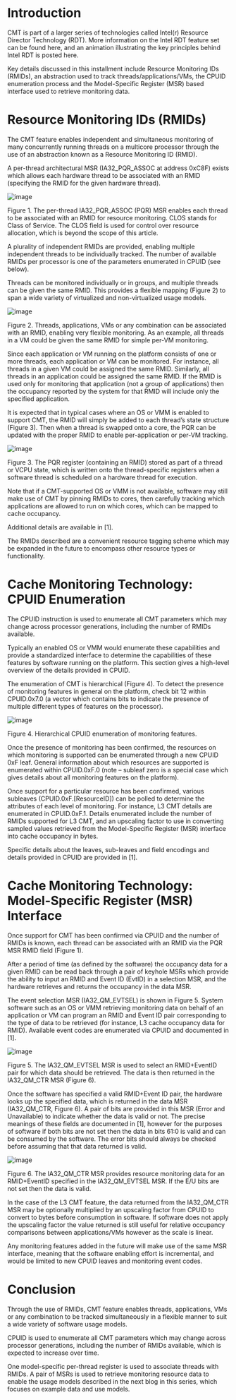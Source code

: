 # Introduction
CMT is part of a larger series of technologies called Intel(r) Resource Director Technology (RDT). More information on the Intel RDT feature set can be found here, and an animation illustrating the key principles behind Intel RDT is posted here.

Key details discussed in this installment include Resource Monitoring IDs (RMIDs), an abstraction used to track threads/applications/VMs, the CPUID enumeration process and the Model-Specific Register (MSR) based interface used to retrieve monitoring data.

# Resource Monitoring IDs (RMIDs)
The CMT feature enables independent and simultaneous monitoring of many concurrently running threads on a multicore processor through the use of an abstraction known as a Resource Monitoring ID (RMID).

A per-thread architectural MSR (IA32_PQR_ASSOC at address 0xC8F) exists which allows each hardware thread to be associated with an RMID (specifying the RMID for the given hardware thread). 

![image](https://github.com/pengfwan0317/Intel-RDT/blob/master/CMT/IA32_PQR_ASSOC_MSR.png)

Figure 1. The per-thread IA32_PQR_ASSOC (PQR) MSR enables each thread to be associated with an RMID for resource monitoring. CLOS stands for Class of Service.  The CLOS field is used for control over resource allocation, which is beyond the scope of this article.

A plurality of independent RMIDs are provided, enabling multiple independent threads to be individually tracked. The number of available RMIDs per processor is one of the parameters enumerated in CPUID (see below).

Threads can be monitored individually or in groups, and multiple threads can be given the same RMID. This provides a flexible mapping (Figure 2) to span a wide variety of virtualized and non-virtualized usage models. 


![image](https://github.com/pengfwan0317/Intel-RDT/blob/master/CMT/RMIDs_logical.png)

Figure 2. Threads, applications, VMs or any combination can be associated with an RMID, enabling very flexible monitoring. As an example, all threads in a VM could be given the same RMID for simple per-VM monitoring.

Since each application or VM running on the platform consists of one or more threads, each application or VM can be monitored. For instance, all threads in a given VM could be assigned the same RMID. Similarly, all threads in an application could be assigned the same RMID. If the RMID is used only for monitoring that application (not a group of applications) then the occupancy reported by the system for that RMID will include only the specified application.

It is expected that in typical cases where an OS or VMM is enabled to support CMT, the RMID will simply be added to each thread’s state structure (Figure 3). Then when a thread is swapped onto a core, the PQR can be updated with the proper RMID to enable per-application or per-VM tracking.


![image](https://github.com/pengfwan0317/Intel-RDT/blob/master/CMT/thread_logical.png)

Figure 3. The PQR register (containing an RMID) stored as part of a thread or VCPU state, which is written onto the thread-specific registers when a software thread is scheduled on a hardware thread for execution.

Note that if a CMT-supported OS or VMM is not available, software may still make use of CMT by pinning RMIDs to cores, then carefully tracking which applications are allowed to run on which cores, which can be mapped to cache occupancy.

Additional details are available in [1].

The RMIDs described are a convenient resource tagging scheme which may be expanded in the future to encompass other resource types or functionality.

# Cache Monitoring Technology: CPUID Enumeration
The CPUID instruction is used to enumerate all CMT parameters which may change across processor generations, including the number of RMIDs available.

Typically an enabled OS or VMM would enumerate these capabilities and provide a standardized interface to determine the capabilities of these features by software running on the platform. This section gives a high-level overview of the details provided in CPUID.

The enumeration of CMT is hierarchical (Figure 4). To detect the presence of monitoring features in general on the platform, check bit 12 within CPUID.0x7.0 (a vector which contains bits to indicate the presence of multiple different types of features on the processor). 


![image](https://github.com/pengfwan0317/Intel-RDT/blob/master/CMT/CPUID_enumeration.png)

Figure 4. Hierarchical CPUID enumeration of monitoring features.

Once the presence of monitoring has been confirmed, the resources on which monitoring is supported can be enumerated through a new CPUID 0xF leaf. General information about which resources are supported is enumerated within CPUID.0xF.0 (note – subleaf zero is a special case which gives details about all monitoring features on the platform).

Once support for a particular resource has been confirmed, various subleaves (CPUID.0xF.[ResourceID]) can be polled to determine the attributes of each level of monitoring. For instance, L3 CMT details are enumerated in CPUID.0xF.1. Details enumerated include the number of RMIDs supported for L3 CMT, and an upscaling factor to use in converting sampled values retrieved from the Model-Specific Register (MSR) interface into cache occupancy in bytes.

Specific details about the leaves, sub-leaves and field encodings and details provided in CPUID are provided in [1].

# Cache Monitoring Technology: Model-Specific Register (MSR) Interface
Once support for CMT has been confirmed via CPUID and the number of RMIDs is known, each thread can be associated with an RMID via the PQR MSR RMID field (Figure 1).

After a period of time (as defined by the software) the occupancy data for a given RMID can be read back through a pair of keyhole MSRs which provide the ability to input an RMID and Event ID (EvtID) in a selection MSR, and the hardware retrieves and returns the occupancy in the data MSR.

 The event selection MSR (IA32_QM_EVTSEL) is shown in Figure 5. System software such as an OS or VMM retrieving monitoring data on behalf of an application or VM can program an RMID and Event ID pair corresponding to the type of data to be retrieved (for instance, L3 cache occupancy data for RMID). Available event codes are enumerated via CPUID and documented in [1]. 

![image](https://github.com/pengfwan0317/Intel-RDT/blob/master/CMT/IA32_QM_EVTESL_MSR.png)

Figure 5. The IA32_QM_EVTSEL MSR is used to select an RMID+EventID pair for which data should be retrieved. The data is then returned in the IA32_QM_CTR MSR (Figure 6).

Once the software has specified a valid RMID+Event ID pair, the hardware looks up the specified data, which is returned in the data MSR (IA32_QM_CTR, Figure 6). A pair of bits are provided in this MSR (Error and Unavailable) to indicate whether the data is valid or not. The precise meanings of these fields are documented in [1], however for the purposes of software if both bits are not set then the data in bits 61:0 is valid and can be consumed by the software. The error bits should always be checked before assuming that that data returned is valid. 


![image](https://github.com/pengfwan0317/Intel-RDT/blob/master/CMT/IA32_QM_CTR_MSR.png)

Figure 6. The IA32_QM_CTR MSR provides resource monitoring data for an RMID+EventID specified in the IA32_QM_EVTSEL MSR. If the E/U bits are not set then the data is valid.

In the case of the L3 CMT feature, the data returned from the IA32_QM_CTR MSR may be optionally multiplied by an upscaling factor from CPUID to convert to bytes before consumption in software. If software does not apply the upscaling factor the value returned is still useful for relative occupancy comparisons between applications/VMs however as the scale is linear.

Any monitoring features added in the future will make use of the same MSR interface, meaning that the software enabling effort is incremental, and would be limited to new CPUID leaves and monitoring event codes.

# Conclusion
Through the use of RMIDs, CMT feature enables threads, applications, VMs or any combination to be tracked simultaneously in a flexible manner to suit a wide variety of software usage models.

CPUID is used to enumerate all CMT parameters which may change across processor generations, including the number of RMIDs available, which is expected to increase over time.

One model-specific per-thread register is used to associate threads with RMIDs.  A pair of MSRs is used to retrieve monitoring resource data to enable the usage models described in the next blog in this series, which focuses on example data and use models.
